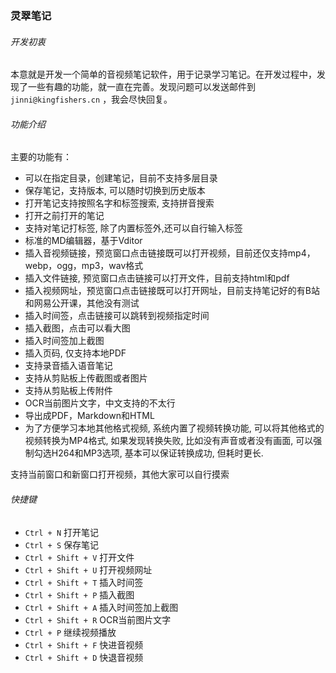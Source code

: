 ### 灵翠笔记

###### 开发初衷

本意就是开发一个简单的音视频笔记软件，用于记录学习笔记。在开发过程中，发现了一些有趣的功能，就一直在完善。发现问题可以发送邮件到`jinni@kingfishers.cn`
，我会尽快回复。

###### 功能介绍

主要的功能有：

- 可以在指定目录，创建笔记，目前不支持多层目录
- 保存笔记，支持版本, 可以随时切换到历史版本
- 打开笔记支持按照名字和标签搜索, 支持拼音搜索
- 打开之前打开的笔记
- 支持对笔记打标签, 除了内置标签外,还可以自行输入标签
- 标准的MD编辑器，基于Vditor
- 插入音视频链接，预览窗口点击链接既可以打开视频，目前还仅支持mp4，webp，ogg，mp3，wav格式
- 插入文件链接, 预览窗口点击链接可以打开文件，目前支持html和pdf
- 插入视频网址，预览窗口点击链接既可以打开网址，目前支持笔记好的有B站和网易公开课，其他没有测试
- 插入时间签，点击链接可以跳转到视频指定时间
- 插入截图，点击可以看大图
- 插入时间签加上截图
- 插入页码, 仅支持本地PDF
- 支持录音插入语音笔记
- 支持从剪贴板上传截图或者图片
- 支持从剪贴板上传附件
- OCR当前图片文字，中文支持的不太行
- 导出成PDF，Markdown和HTML
- 为了方便学习本地其他格式视频, 系统内置了视频转换功能, 可以将其他格式的视频转换为MP4格式, 如果发现转换失败,
  比如没有声音或者没有画面, 可以强制勾选H264和MP3选项, 基本可以保证转换成功, 但耗时更长.

支持当前窗口和新窗口打开视频，其他大家可以自行摸索

###### 快捷键

- `Ctrl + N` 打开笔记
- `Ctrl + S` 保存笔记
- `Ctrl + Shift + V` 打开文件
- `Ctrl + Shift + U` 打开视频网址
- `Ctrl + Shift + T` 插入时间签
- `Ctrl + Shift + P` 插入截图
- `Ctrl + Shift + A` 插入时间签加上截图
- `Ctrl + Shift + R` OCR当前图片文字
- `Ctrl + P` 继续视频播放
- `Ctrl + Shift + F` 快进音视频
- `Ctrl + Shift + D` 快退音视频

